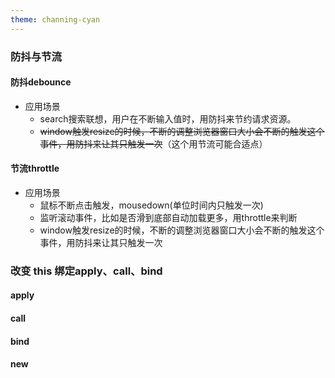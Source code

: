```yaml
---
theme: channing-cyan
---
```


### 防抖与节流

#### 防抖**debounce**
+ 应用场景
    + search搜索联想，用户在不断输入值时，用防抖来节约请求资源。
    + ~~window触发resize的时候，不断的调整浏览器窗口大小会不断的触发这个事件，用防抖来让其只触发一次~~（这个用节流可能合适点）


#### 节流**throttle**
+ 应用场景
    + 鼠标不断点击触发，mousedown(单位时间内只触发一次)
    + 监听滚动事件，比如是否滑到底部自动加载更多，用throttle来判断
    + window触发resize的时候，不断的调整浏览器窗口大小会不断的触发这个事件，用防抖来让其只触发一次

### 改变 this 绑定**apply、call、bind**

#### apply
#### call
#### bind
#### new
